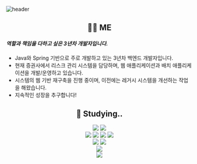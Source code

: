 ![header](https://capsule-render.vercel.app/api?type=Waving&color=6AAFE6&fontColor=34314c&height=250&section=header&text=Gyuhwan%20Hwang&fontSize=80&animation=twinkling)

<h2 align="center">🙋‍♂ ️ME </h2>

####  _역할과 책임을 다하고 싶은 3년차 개발자입니다._
- Java와 Spring 기반으로 주로 개발하고 있는 3년차 백엔드 개발자입니다. 
- 현재 증권사에서 리스크 관리 시스템을 담당하며, 웹 애플리케이션과 배치 애플리케이션을 개발/운영하고 있습니다.
- 시스템의 웹 기반 재구축을 진행 중이며, 이전에는 레거시 시스템을 개선하는 작업을 해왔습니다.
- 지속적인 성장을 추구합니다!

<h2 align="center">📝 Studying.. </h2>
<p align="center">
    <img src="https://img.shields.io/badge/Java-007396?style=flat-square&logo=Java&logoColor=white"/> 
    <img src="https://img.shields.io/badge/Kotlin-7F52FF?style=flat-square&logo=Kotlin&logoColor=white"/>
    <br>
    <img src="https://img.shields.io/badge/Spring-6DB33F?style=flat-square&logo=Spring&logoColor=white"/>
    <img src="https://img.shields.io/badge/Spring Boot-6DB33F?style=flat-square&logo=SpringBoot&logoColor=white"/>
    <img src="https://img.shields.io/badge/Spring MVC-6DB33F?style=flat-square&logo=Spring&logoColor=white"/>
    <img src="https://img.shields.io/badge/Spring Batch-6DB33F?style=flat-square&logo=Spring&logoColor=white"/>
    <br>
    <img src="https://img.shields.io/badge/JPA-59666C?style=flat-square&logo=JPA&logoColor=white"/>
    <img src="https://img.shields.io/badge/Hibernate-59666C?style=flat-square&logo=Hibernate&logoColor=white"/>
    <br>
    <img src="https://img.shields.io/badge/Oracle-F80000?style=flat-square&logo=oracle&logoColor=white"/>
    <br>
    <img src="https://img.shields.io/badge/IntelliJ-000000?style=flat-square&logo=intellijidea&logoColor=white"/>
</p>
<br>


<!--
**gyuhwanhwang/gyuhwanhwang** is a ✨ _special_ ✨ repository because its `README.md` (this file) appears on your GitHub profile.

Here are some ideas to get you started:

- 🔭 I’m currently working on ...
- 🌱 I’m currently learning ...
- 👯 I’m looking to collaborate on ...
- 🤔 I’m looking for help with ...
- 💬 Ask me about ...
- 📫 How to reach me: ...
- 😄 Pronouns: ...
- ⚡ Fun fact: ...
-->
